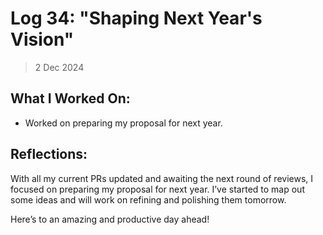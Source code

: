 # Log 34: "Shaping Next Year's Vision"

> 2 Dec 2024

## What I Worked On:

- Worked on preparing my proposal for next year.

## Reflections:

With all my current PRs updated and awaiting the next round of reviews, I
focused on preparing my proposal for next year. I’ve started to map out some
ideas and will work on refining and polishing them tomorrow.

Here’s to an amazing and productive day ahead!
